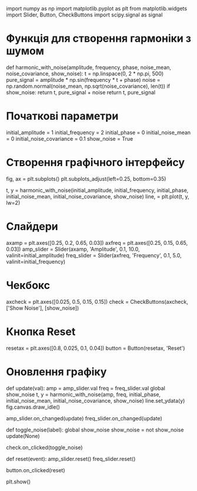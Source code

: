 import numpy as np
import matplotlib.pyplot as plt
from matplotlib.widgets import Slider, Button, CheckButtons
import scipy.signal as signal

# Функція для створення гармоніки з шумом
def harmonic_with_noise(amplitude, frequency, phase, noise_mean, noise_covariance, show_noise):
    t = np.linspace(0, 2 * np.pi, 500)
    pure_signal = amplitude * np.sin(frequency * t + phase)
    noise = np.random.normal(noise_mean, np.sqrt(noise_covariance), len(t))
    if show_noise:
        return t, pure_signal + noise
    return t, pure_signal

# Початкові параметри
initial_amplitude = 1
initial_frequency = 2
initial_phase = 0
initial_noise_mean = 0
initial_noise_covariance = 0.1
show_noise = True

# Створення графічного інтерфейсу
fig, ax = plt.subplots()
plt.subplots_adjust(left=0.25, bottom=0.35)

t, y = harmonic_with_noise(initial_amplitude, initial_frequency, initial_phase, initial_noise_mean, initial_noise_covariance, show_noise)
line, = plt.plot(t, y, lw=2)

# Слайдери
axamp = plt.axes([0.25, 0.2, 0.65, 0.03])
axfreq = plt.axes([0.25, 0.15, 0.65, 0.03])
amp_slider = Slider(axamp, 'Amplitude', 0.1, 10.0, valinit=initial_amplitude)
freq_slider = Slider(axfreq, 'Frequency', 0.1, 5.0, valinit=initial_frequency)

# Чекбокс
axcheck = plt.axes([0.025, 0.5, 0.15, 0.15])
check = CheckButtons(axcheck, ['Show Noise'], [show_noise])

# Кнопка Reset
resetax = plt.axes([0.8, 0.025, 0.1, 0.04])
button = Button(resetax, 'Reset')

# Оновлення графіку
def update(val):
    amp = amp_slider.val
    freq = freq_slider.val
    global show_noise
    t, y = harmonic_with_noise(amp, freq, initial_phase, initial_noise_mean, initial_noise_covariance, show_noise)
    line.set_ydata(y)
    fig.canvas.draw_idle()

amp_slider.on_changed(update)
freq_slider.on_changed(update)

def toggle_noise(label):
    global show_noise
    show_noise = not show_noise
    update(None)

check.on_clicked(toggle_noise)

def reset(event):
    amp_slider.reset()
    freq_slider.reset()

button.on_clicked(reset)

plt.show()
